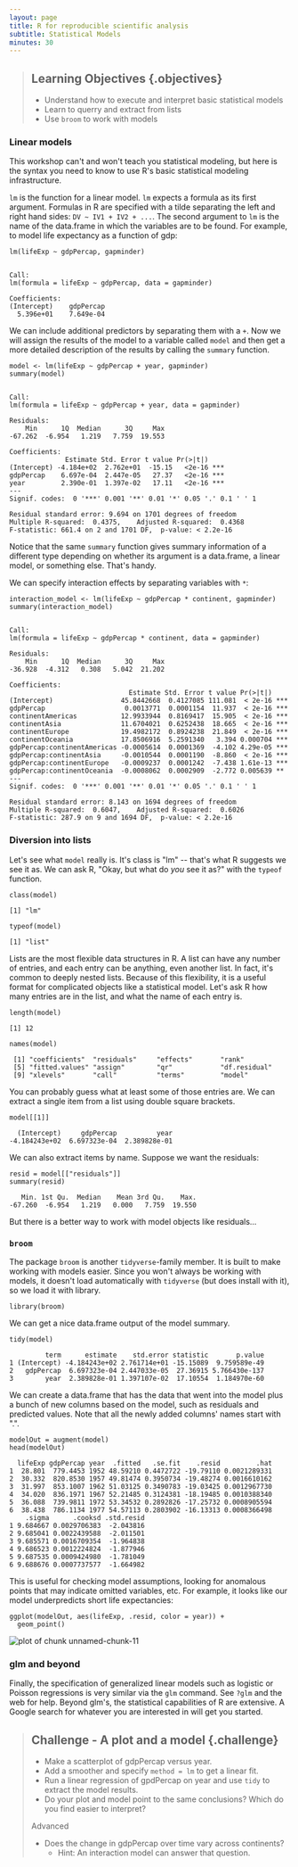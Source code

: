 ```yaml
---
layout: page
title: R for reproducible scientific analysis
subtitle: Statistical Models
minutes: 30
---
```




> ## Learning Objectives {.objectives}
>
> * Understand how to execute and interpret basic statistical models
> * Learn to querry and extract from lists
> * Use `broom` to work with models

### Linear models

This workshop can't and won't teach you statistical modeling, but here is the syntax you need to know to use R's basic statistical modeling infrastructure.

`lm` is the function for a linear model. `lm` expects a formula as its first argument. Formulas in R are specified with a tilde separating the left and right hand sides: `DV ~ IV1 + IV2 + ...`. The second argument to `lm` is the name of the data.frame in which the variables are to be found. For example, to model life expectancy as a function of gdp:


~~~{.r}
lm(lifeExp ~ gdpPercap, gapminder)
~~~



~~~{.output}

Call:
lm(formula = lifeExp ~ gdpPercap, data = gapminder)

Coefficients:
(Intercept)    gdpPercap  
  5.396e+01    7.649e-04  

~~~

We can include additional predictors by separating them with a `+`. Now we will assign the results of the model to a variable called `model` and then get a more detailed description of the results by calling the `summary` function.


~~~{.r}
model <- lm(lifeExp ~ gdpPercap + year, gapminder)
summary(model)
~~~



~~~{.output}

Call:
lm(formula = lifeExp ~ gdpPercap + year, data = gapminder)

Residuals:
    Min      1Q  Median      3Q     Max 
-67.262  -6.954   1.219   7.759  19.553 

Coefficients:
              Estimate Std. Error t value Pr(>|t|)    
(Intercept) -4.184e+02  2.762e+01  -15.15   <2e-16 ***
gdpPercap    6.697e-04  2.447e-05   27.37   <2e-16 ***
year         2.390e-01  1.397e-02   17.11   <2e-16 ***
---
Signif. codes:  0 '***' 0.001 '**' 0.01 '*' 0.05 '.' 0.1 ' ' 1

Residual standard error: 9.694 on 1701 degrees of freedom
Multiple R-squared:  0.4375,	Adjusted R-squared:  0.4368 
F-statistic: 661.4 on 2 and 1701 DF,  p-value: < 2.2e-16

~~~

Notice that the same `summary` function gives summary information of a different type depending on whether its argument is a data.frame, a linear model, or something else. That's handy.

We can specify interaction effects by separating variables with `*`:


~~~{.r}
interaction_model <- lm(lifeExp ~ gdpPercap * continent, gapminder)
summary(interaction_model)
~~~



~~~{.output}

Call:
lm(formula = lifeExp ~ gdpPercap * continent, data = gapminder)

Residuals:
    Min      1Q  Median      3Q     Max 
-36.928  -4.312   0.308   5.042  21.202 

Coefficients:
                              Estimate Std. Error t value Pr(>|t|)    
(Intercept)                 45.8442668  0.4127085 111.081  < 2e-16 ***
gdpPercap                    0.0013771  0.0001154  11.937  < 2e-16 ***
continentAmericas           12.9933944  0.8169417  15.905  < 2e-16 ***
continentAsia               11.6704021  0.6252438  18.665  < 2e-16 ***
continentEurope             19.4982172  0.8924238  21.849  < 2e-16 ***
continentOceania            17.8506916  5.2591340   3.394 0.000704 ***
gdpPercap:continentAmericas -0.0005614  0.0001369  -4.102 4.29e-05 ***
gdpPercap:continentAsia     -0.0010544  0.0001190  -8.860  < 2e-16 ***
gdpPercap:continentEurope   -0.0009237  0.0001242  -7.438 1.61e-13 ***
gdpPercap:continentOceania  -0.0008062  0.0002909  -2.772 0.005639 ** 
---
Signif. codes:  0 '***' 0.001 '**' 0.01 '*' 0.05 '.' 0.1 ' ' 1

Residual standard error: 8.143 on 1694 degrees of freedom
Multiple R-squared:  0.6047,	Adjusted R-squared:  0.6026 
F-statistic: 287.9 on 9 and 1694 DF,  p-value: < 2.2e-16

~~~

### Diversion into lists

Let's see what `model` really is. It's class is "lm" -- that's what R suggests we see it as. We can ask R, "Okay, but what do *you* see it as?" with the `typeof` function.


~~~{.r}
class(model)
~~~



~~~{.output}
[1] "lm"

~~~



~~~{.r}
typeof(model)
~~~



~~~{.output}
[1] "list"

~~~

Lists are the most flexible data structures in R. A list can have any number of entries, and each entry can be anything, even another list. In fact, it's common to deeply nested lists. Because of this flexibility, it is a useful format for complicated objects like a statistical model. Let's ask R how many entries are in the list, and what the name of each entry is.


~~~{.r}
length(model)
~~~



~~~{.output}
[1] 12

~~~



~~~{.r}
names(model)
~~~



~~~{.output}
 [1] "coefficients"  "residuals"     "effects"       "rank"         
 [5] "fitted.values" "assign"        "qr"            "df.residual"  
 [9] "xlevels"       "call"          "terms"         "model"        

~~~

You can probably guess what at least some of those entries are. We can extract a single item from a list using double square brackets.


~~~{.r}
model[[1]] 
~~~



~~~{.output}
  (Intercept)     gdpPercap          year 
-4.184243e+02  6.697323e-04  2.389828e-01 

~~~

We can also extract items by name. Suppose we want the residuals:


~~~{.r}
resid = model[["residuals"]]
summary(resid)
~~~



~~~{.output}
   Min. 1st Qu.  Median    Mean 3rd Qu.    Max. 
-67.260  -6.954   1.219   0.000   7.759  19.550 

~~~

But there is a better way to work with model objects like residuals...

### `broom`

The package `broom` is another `tidyverse`-family member. It is built to make working with models easier. Since you won't always be working with models, it doesn't load automatically with `tidyverse` (but does install with it), so we load it with library.


~~~{.r}
library(broom)
~~~

We can get a nice data.frame output of the model summary.


~~~{.r}
tidy(model)
~~~



~~~{.output}
         term      estimate    std.error statistic       p.value
1 (Intercept) -4.184243e+02 2.761714e+01 -15.15089  9.759589e-49
2   gdpPercap  6.697323e-04 2.447033e-05  27.36915 5.766430e-137
3        year  2.389828e-01 1.397107e-02  17.10554  1.184970e-60

~~~

We can create a data.frame that has the data that went into the model plus a bunch of new columns based on the model, such as residuals and predicted values. Note that all the newly added columns' names start with ".".


~~~{.r}
modelOut = augment(model)
head(modelOut)
~~~



~~~{.output}
  lifeExp gdpPercap year  .fitted   .se.fit    .resid         .hat
1  28.801  779.4453 1952 48.59210 0.4472722 -19.79110 0.0021289331
2  30.332  820.8530 1957 49.81474 0.3950734 -19.48274 0.0016610162
3  31.997  853.1007 1962 51.03125 0.3490783 -19.03425 0.0012967730
4  34.020  836.1971 1967 52.21485 0.3124381 -18.19485 0.0010388340
5  36.088  739.9811 1972 53.34532 0.2892826 -17.25732 0.0008905594
6  38.438  786.1134 1977 54.57113 0.2803902 -16.13313 0.0008366498
    .sigma      .cooksd .std.resid
1 9.684667 0.0029706383  -2.043816
2 9.685041 0.0022439588  -2.011501
3 9.685571 0.0016709354  -1.964838
4 9.686523 0.0012224824  -1.877946
5 9.687535 0.0009424980  -1.781049
6 9.688676 0.0007737577  -1.664982

~~~

This is useful for checking model assumptions, looking for anomalous points that may indicate omitted variables, etc. For example, it looks like our model underpredicts short life expectancies:


~~~{.r}
ggplot(modelOut, aes(lifeExp, .resid, color = year)) + 
  geom_point()
~~~

<img src="fig/unnamed-chunk-11-1.png" title="plot of chunk unnamed-chunk-11" alt="plot of chunk unnamed-chunk-11" style="display: block; margin: auto;" />


### glm and beyond

Finally, the specification of generalized linear models such as logistic or Poisson regressions is very similar via the `glm` command. See `?glm` and the web for help. Beyond glm's, the statistical capabilities of R are extensive. A Google search for whatever you are interested in will get you started.



> ## Challenge - A plot and a model {.challenge}
>
> - Make a scatterplot of gdpPercap versus year.  
> - Add a smoother and specify `method = lm` to get a linear fit.  
> - Run a linear regression of gpdPercap on year and use `tidy` to extract the model results.  
> - Do your plot and model point to the same conclusions? Which do you find easier to interpret?
>
> Advanced  
>
> - Does the change in gdpPercap over time vary across continents?  
>   - Hint: An interaction model can answer that question.
